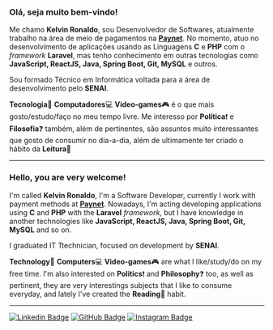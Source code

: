 ### Olá, seja muito bem-vindo!
Me chamo **Kelvin Ronaldo**, sou Desenvolvedor de Softwares, atualmente trabalho na área de meio de pagamentos na [**Paynet**](https://www.linkedin.com/company/paynet-captura-de-transa%C3%A7%C3%B5es-e-sistemas-ltda/ "Paynet Captura de Transações e Sistemas LTDA"). No momento, atuo no desenvolvimento de aplicações usando as Linguagens **C** e **PHP** com o _framework_ **Laravel**, mas tenho conhecimento em outras tecnologias como **JavaScript, ReactJS, Java, Spring Boot, Git, MySQL** e outros.  

Sou formado Técnico em Informática voltada para a área de desenvolvimento pelo **SENAI**.  

**Tecnologia**:floppy_disk: **Computadores**:computer: **Video-games**:video_game: é o que mais gosto/estudo/faço no meu tempo livre. Me interesso por **Política**:exclamation: e **Filosofia**:question: também, além de pertinentes, são assuntos muito interessantes que gosto de consumir no dia-a-dia, além de ultimamente ter criado o hábito da **Leitura**:book:

---  
### Hello, you are very welcome!
I'm called **Kelvin Ronaldo**, I'm a Software Developer, currently I work with payment methods at [**Paynet**](https://www.linkedin.com/company/paynet-captura-de-transa%C3%A7%C3%B5es-e-sistemas-ltda/ "Paynet Captura de Transações e Sistemas LTDA"). Nowadays, I'm acting developing applications using **C** and **PHP**  with the **Laravel** _framework_, but I have knowledge in another technologies like **JavaScript, ReactJS, Java, Spring Boot, Git, MySQL** and so on.

I graduated IT Ttechnician, focused on development by **SENAI**.

**Technology**:floppy_disk: **Computers**:computer: **Video-games**:video_game: are what I like/study/do on my free time. I'm also interested on **Politics**:exclamation: and **Philosophy**:question: too, as well as pertinent, they are very interestings subjects that I like to consume everyday, and lately I've created the **Reading**:book: habit.


---
[![Linkedin Badge](https://img.shields.io/badge/-LinkedIn-blue?style=flat-square&logo=Linkedin&logoColor=white&link=https://https://www.linkedin.com/in/kelvinronaldo)](https://www.linkedin.com/in/kelvinronaldo "Kelvin Ronaldo no LinkedIn") [![GitHub Badge](https://img.shields.io/badge/-Github-black?style=flat-square&logo=Github&logoColor=white&link=https://github.com/KelvinRonaldo)](https://github.com/KelvinRonaldo "Kelvin Ronaldo no GitHub") [![Instagram Badge](https://img.shields.io/badge/-Instagram-blueviolet?style=flat-square&logo=Instagram&logoColor=white&link=https://www.instagram.com/kelvinrferreira)](https://www.instagram.com/kelvinrferreira "Kelvin Ronaldo no Instagram")
